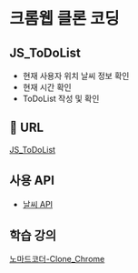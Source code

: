 # 크롬웹 클론 코딩

## JS_ToDoList
- 현재 사용자 위치 날씨 정보 확인
- 현재 시간 확인
- ToDoList 작성 및 확인

## 🔗 URL
[JS_ToDoList](https://kroomoo.github.io/JS_Clone_Chrome/)

## 사용 API
- [날씨 API](https://openweathermap.org/current)

## 학습 강의
[노마드코더-Clone_Chrome](https://nomadcoders.co/javascript-for-beginners)
